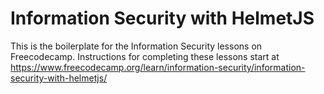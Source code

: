 # Information Security with HelmetJS

This is the boilerplate for the Information Security lessons on Freecodecamp. Instructions for completing these lessons start at https://www.freecodecamp.org/learn/information-security/information-security-with-helmetjs/
